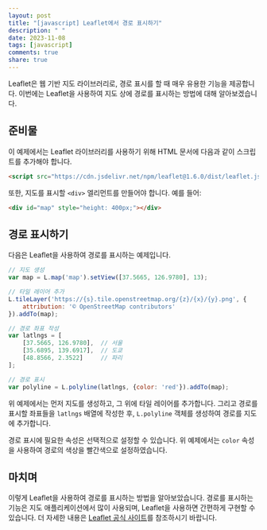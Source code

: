 ```yaml
---
layout: post
title: "[javascript] Leaflet에서 경로 표시하기"
description: " "
date: 2023-11-08
tags: [javascript]
comments: true
share: true
---
```


Leaflet은 웹 기반 지도 라이브러리로, 경로 표시를 할 때 매우 유용한 기능을 제공합니다. 이번에는 Leaflet을 사용하여 지도 상에 경로를 표시하는 방법에 대해 알아보겠습니다.

## 준비물
이 예제에서는 Leaflet 라이브러리를 사용하기 위해 HTML 문서에 다음과 같이 스크립트를 추가해야 합니다.

```html
<script src="https://cdn.jsdelivr.net/npm/leaflet@1.6.0/dist/leaflet.js"></script>
```

또한, 지도를 표시할 `<div>` 엘리먼트를 만들어야 합니다. 예를 들어:

```html
<div id="map" style="height: 400px;"></div>
```

## 경로 표시하기

다음은 Leaflet을 사용하여 경로를 표시하는 예제입니다.

```javascript
// 지도 생성
var map = L.map('map').setView([37.5665, 126.9780], 13);

// 타일 레이어 추가
L.tileLayer('https://{s}.tile.openstreetmap.org/{z}/{x}/{y}.png', {
    attribution: '© OpenStreetMap contributors'
}).addTo(map);

// 경로 좌표 작성
var latlngs = [
    [37.5665, 126.9780],  // 서울
    [35.6895, 139.6917],  // 도쿄
    [48.8566, 2.3522]     // 파리
];

// 경로 표시
var polyline = L.polyline(latlngs, {color: 'red'}).addTo(map);
```

위 예제에서는 먼저 지도를 생성하고, 그 위에 타일 레이어를 추가합니다. 그리고 경로를 표시할 좌표들을 `latlngs` 배열에 작성한 후, `L.polyline` 객체를 생성하여 경로를 지도에 추가합니다.

경로 표시에 필요한 속성은 선택적으로 설정할 수 있습니다. 위 예제에서는 `color` 속성을 사용하여 경로의 색상을 빨간색으로 설정하였습니다.

## 마치며
이렇게 Leaflet을 사용하여 경로를 표시하는 방법을 알아보았습니다. 경로를 표시하는 기능은 지도 애플리케이션에서 많이 사용되며, Leaflet을 사용하면 간편하게 구현할 수 있습니다. 더 자세한 내용은 [Leaflet 공식 사이트](https://leafletjs.com/)를 참조하시기 바랍니다.